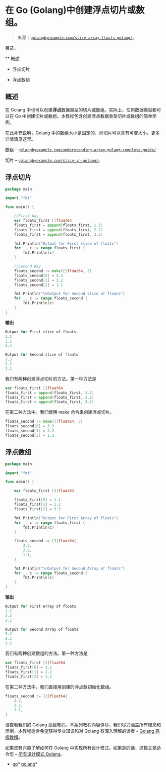 <!--yml

类别：未分类。

日期：2024-10-13 06:40:11。

-->

# 在 Go (Golang)中创建浮点切片或数组。

> 来源：[`golangbyexample.com/slice-array-floats-golang/`](https://golangbyexample.com/slice-array-floats-golang/)。

目录。

**   概述

+   浮点切片

+   浮点数组

## **概述**

在 Golang 中也可以创建**浮点**数据类型的切片或数组。实际上，任何数据类型都可以在 Go 中创建切片或数组。本教程包含创建浮点数据类型切片或数组的简单示例。

在此补充说明，Golang 中的数组大小是固定的，而切片可以具有可变大小。更多详情请见这里。

数组 – [`golangbyexample.com/understanding-array-golang-complete-guide/`](https://golangbyexample.com/understanding-array-golang-complete-guide/)

切片 – [`golangbyexample.com/slice-in-golang/`](https://golangbyexample.com/slice-in-golang/)。

## **浮点切片**

```go
package main

import "fmt"

func main() {

	//First Way
	var floats_first []float64
	floats_first = append(floats_first, 1.1)
	floats_first = append(floats_first, 2.2)
	floats_first = append(floats_first, 3.3)

	fmt.Println("Output for First slice of floats")
	for _, c := range floats_first {
		fmt.Println(c)
	}

	//Second Way
	floats_second := make([]float64, 3)
	floats_second[0] = 3.3
	floats_second[1] = 2.2
	floats_second[2] = 1.1

	fmt.Println("\nOutput for Second slice of floats")
	for _, c := range floats_second {
		fmt.Println(c)
	}
}
```

**输出**

```go
Output for First slice of floats
1.1
2.2
3.3

Output for Second slice of floats
3.3
2.2
1.1
```

我们有两种创建浮点切片的方法。第一种方法是

```go
var floats_first []float64
floats_first = append(floats_first, 1.1)
floats_first = append(floats_first, 2.2)
floats_first = append(floats_first, 3.3)
```

在第二种方法中，我们使用 make 命令来创建浮点切片。

```go
floats_second := make([]float64, 3)
floats_second[0] = 3.3
floats_second[1] = 2.2
floats_second[2] = 1.1
```

## **浮点数组**

```go
package main

import "fmt"

func main() {

	var floats_first [3]float64

	floats_first[0] = 1.1
	floats_first[1] = 2.2
	floats_first[2] = 3.3

	fmt.Println("Output for First Array of floats")
	for _, c := range floats_first {
		fmt.Println(c)
	}

	floats_second := [3]float64{
		3.3,
		2.2,
		1.1,
	}

	fmt.Println("\nOutput for Second Array of floats")
	for _, c := range floats_second {
		fmt.Println(c)
	}
}
```

**输出**

```go
Output for First Array of floats
1.1
2.2
3.3

Output for Second Array of floats
3.3
2.2
1.1
```

我们有两种创建数组的方法。第一种方法是

```go
var floats_first [3]float64
floats_first[0] = 1.1
floats_first[1] = 2.2
floats_first[2] = 3.3
```

在第二种方法中，我们直接用创建的浮点数初始化数组。

```go
floats_second := [3]float64{
	3.3,
	2.2,
	1.1,
}
```

请查看我们的 Golang 高级教程。本系列教程内容详尽，我们尽力涵盖所有概念和示例。本教程适合希望获得专业知识和对 Golang 有深入理解的读者 – [Golang 高级教程](https://golangbyexample.com/golang-comprehensive-tutorial/)。

如果您有兴趣了解如何在 Golang 中实现所有设计模式。如果是的话，这篇文章适合您 – [所有设计模式 Golang](https://golangbyexample.com/all-design-patterns-golang/)。

+   [go](https://golangbyexample.com/tag/go/)*   [golang](https://golangbyexample.com/tag/golang/)*
